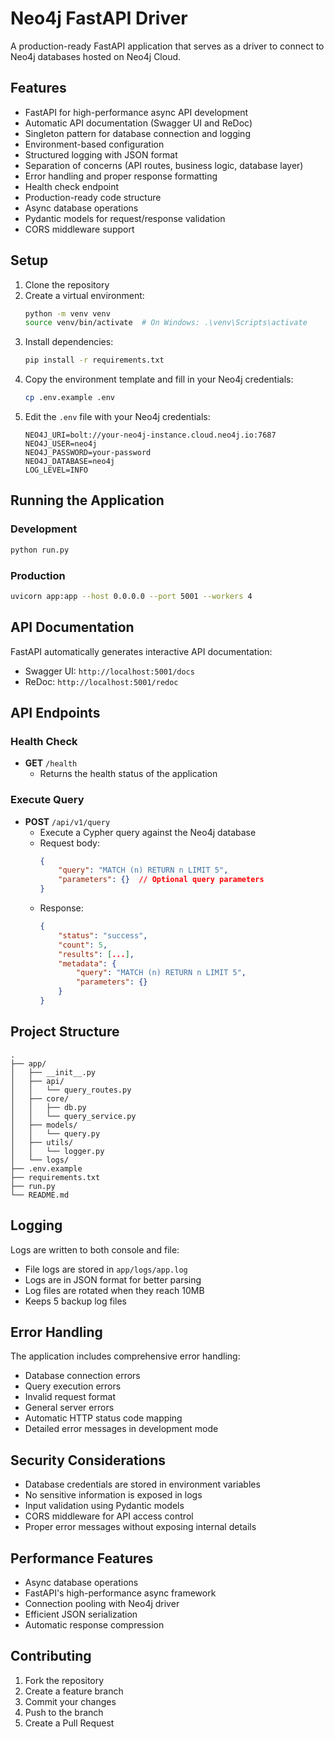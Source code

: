 # Neo4j FastAPI Driver

A production-ready FastAPI application that serves as a driver to connect to Neo4j databases hosted on Neo4j Cloud.

## Features

- FastAPI for high-performance async API development
- Automatic API documentation (Swagger UI and ReDoc)
- Singleton pattern for database connection and logging
- Environment-based configuration
- Structured logging with JSON format
- Separation of concerns (API routes, business logic, database layer)
- Error handling and proper response formatting
- Health check endpoint
- Production-ready code structure
- Async database operations
- Pydantic models for request/response validation
- CORS middleware support

## Setup

1. Clone the repository
2. Create a virtual environment:
   ```bash
   python -m venv venv
   source venv/bin/activate  # On Windows: .\venv\Scripts\activate
   ```
3. Install dependencies:
   ```bash
   pip install -r requirements.txt
   ```
4. Copy the environment template and fill in your Neo4j credentials:
   ```bash
   cp .env.example .env
   ```
5. Edit the `.env` file with your Neo4j credentials:
   ```
   NEO4J_URI=bolt://your-neo4j-instance.cloud.neo4j.io:7687
   NEO4J_USER=neo4j
   NEO4J_PASSWORD=your-password
   NEO4J_DATABASE=neo4j
   LOG_LEVEL=INFO
   ```

## Running the Application

### Development
```bash
python run.py
```

### Production
```bash
uvicorn app:app --host 0.0.0.0 --port 5001 --workers 4
```

## API Documentation

FastAPI automatically generates interactive API documentation:

- Swagger UI: `http://localhost:5001/docs`
- ReDoc: `http://localhost:5001/redoc`

## API Endpoints

### Health Check
- **GET** `/health`
  - Returns the health status of the application

### Execute Query
- **POST** `/api/v1/query`
  - Execute a Cypher query against the Neo4j database
  - Request body:
    ```json
    {
        "query": "MATCH (n) RETURN n LIMIT 5",
        "parameters": {}  // Optional query parameters
    }
    ```
  - Response:
    ```json
    {
        "status": "success",
        "count": 5,
        "results": [...],
        "metadata": {
            "query": "MATCH (n) RETURN n LIMIT 5",
            "parameters": {}
        }
    }
    ```

## Project Structure

```
.
├── app/
│   ├── __init__.py
│   ├── api/
│   │   └── query_routes.py
│   ├── core/
│   │   ├── db.py
│   │   └── query_service.py
│   ├── models/
│   │   └── query.py
│   ├── utils/
│   │   └── logger.py
│   └── logs/
├── .env.example
├── requirements.txt
├── run.py
└── README.md
```

## Logging

Logs are written to both console and file:
- File logs are stored in `app/logs/app.log`
- Logs are in JSON format for better parsing
- Log files are rotated when they reach 10MB
- Keeps 5 backup log files

## Error Handling

The application includes comprehensive error handling:
- Database connection errors
- Query execution errors
- Invalid request format
- General server errors
- Automatic HTTP status code mapping
- Detailed error messages in development mode

## Security Considerations

- Database credentials are stored in environment variables
- No sensitive information is exposed in logs
- Input validation using Pydantic models
- CORS middleware for API access control
- Proper error messages without exposing internal details

## Performance Features

- Async database operations
- FastAPI's high-performance async framework
- Connection pooling with Neo4j driver
- Efficient JSON serialization
- Automatic response compression

## Contributing

1. Fork the repository
2. Create a feature branch
3. Commit your changes
4. Push to the branch
5. Create a Pull Request 